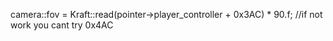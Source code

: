 
camera::fov = Kraft::read<float>(pointer->player_controller + 0x3AC) * 90.f; //if not work you cant try 0x4AC
